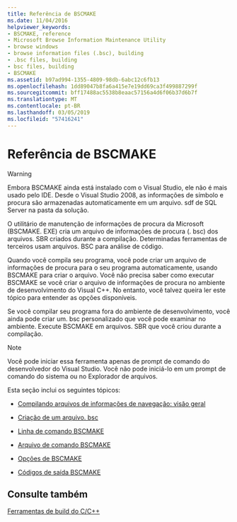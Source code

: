 ```yaml
---
title: Referência de BSCMAKE
ms.date: 11/04/2016
helpviewer_keywords:
- BSCMAKE, reference
- Microsoft Browse Information Maintenance Utility
- browse windows
- browse information files (.bsc), building
- .bsc files, building
- bsc files, building
- BSCMAKE
ms.assetid: b97ad994-1355-4809-98db-6abc12c6fb13
ms.openlocfilehash: 1dd89047b8fa6a415e7e19dd69ca3f499887299f
ms.sourcegitcommit: bff17488ac5538b8eaac57156a4d6f06b37d6b7f
ms.translationtype: MT
ms.contentlocale: pt-BR
ms.lasthandoff: 03/05/2019
ms.locfileid: "57416241"
---
```

# <a name="bscmake-reference"></a>Referência de BSCMAKE

> [!WARNING]
> Embora BSCMAKE ainda está instalado com o Visual Studio, ele não é mais usado pelo IDE. Desde o Visual Studio 2008, as informações de símbolo e procura são armazenadas automaticamente em um arquivo. sdf de SQL Server na pasta da solução.

O utilitário de manutenção de informações de procura da Microsoft (BSCMAKE. EXE) cria um arquivo de informações de procura (. bsc) dos arquivos. SBR criados durante a compilação. Determinadas ferramentas de terceiros usam arquivos. BSC para análise de código.

Quando você compila seu programa, você pode criar um arquivo de informações de procura para o seu programa automaticamente, usando BSCMAKE para criar o arquivo. Você não precisa saber como executar BSCMAKE se você criar o arquivo de informações de procura no ambiente de desenvolvimento do Visual C++. No entanto, você talvez queira ler este tópico para entender as opções disponíveis.

Se você compilar seu programa fora do ambiente de desenvolvimento, você ainda pode criar um. bsc personalizado que você pode examinar no ambiente. Execute BSCMAKE em arquivos. SBR que você criou durante a compilação.

> [!NOTE]
>  Você pode iniciar essa ferramenta apenas de prompt de comando do desenvolvedor do Visual Studio. Você não pode iniciá-lo em um prompt de comando do sistema ou no Explorador de arquivos.

Esta seção inclui os seguintes tópicos:

- [Compilando arquivos de informações de navegação: visão geral](../../build/reference/building-browse-information-files-overview.md)

- [Criação de um arquivo. bsc](../../build/reference/building-a-dot-bsc-file.md)

- [Linha de comando BSCMAKE](../../build/reference/bscmake-command-line.md)

- [Arquivo de comando BSCMAKE](../../build/reference/bscmake-command-file-response-file.md)

- [Opções de BSCMAKE](../../build/reference/bscmake-options.md)

- [Códigos de saída BSCMAKE](../../build/reference/bscmake-exit-codes.md)

## <a name="see-also"></a>Consulte também

[Ferramentas de build do C/C++](../../build/reference/c-cpp-build-tools.md)
